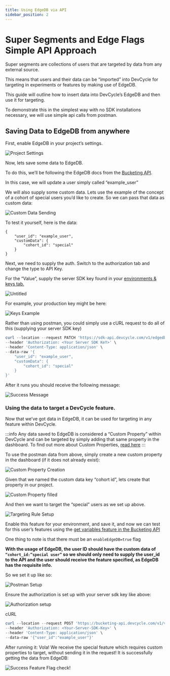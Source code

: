 ```yaml
---
title: Using EdgeDB via API
sidebar_position: 2
---
```


# Super Segments and Edge Flags Simple API Approach

Super segments are collections of users that are targeted by data from any external source. 

This means that users and their data can be “imported” into DevCycle for targeting in experiments or features by making use of EdgeDB. 

This guide will outline how to insert data into DevCycle’s EdgeDB and then use it for targeting.

To demonstrate this in the simplest way with no SDK installations necessary, we will use simple api calls from postman.

## Saving Data to EdgeDB from anywhere

First, enable EdgeDB in your project’s settings.

![Project Settings](/sept-6-2022-edge-flags-api-1.png)

Now, lets save some data to EdgeDB. 

To do this, we’ll be following the EdgeDB docs from the [Bucketing API](/bucketing-api/#tag/EdgeDB).

In this case, we will update a user simply called “example_user”

We will also supply some custom data. Lets use the example of the concept of a cohort of special users you’d like to create. So we can pass that data as custom data:

![Custom Data Sending](/sept-6-2022-edge-flags-api-2.png)

To test it yourself, here is the data:

```
{
    "user_id": "example_user",
    "customData": {
        "cohort_id": "special"
    }
}
```

Next, we need to supply the auth. Switch to the authorization tab and change the type to API Key. 

For the “Value”, supply the server SDK key found in your [environments & keys tab.](/docs/home/feature-management/organizing-your-flags-and-variables/api-and-sdk-keys)

![Untitled](/sept-6-2022-edge-flags-api-3.png)

For example, your production key might be here:

![Keys Example](/sept-6-2022-edge-flags-api-4.png)

Rather than using postman, you could simply use a cURL request to do all of this (supplying your server SDK key)

```powershell
curl --location --request PATCH 'https://sdk-api.devcycle.com/v1/edgedb/example_user' \
--header 'Authorization: <Your Server SDK KeY>' \
--header 'Content-Type: application/json' \
--data-raw '{
    "user_id": "example_user",
    "customData": {
        "cohort_id": "special"
    }
}'
```

After it runs you should receive the following message:

![Success Message](/sept-6-2022-edge-flags-api-5.png)

### Using the data to target a DevCycle feature.

Now that we’ve got data in EdgeDB, it can be used for targeting in any feature within DevCycle.

:::info 
Any data saved to EdgeDB is considered a “Custom Property” within DevCycle and can be targeted by simply adding that same property in the dashboard. To find out more about Custom Properties, [read here](/docs/home/feature-management/features-and-variables/custom-properties) 
:::

To use the postman data from above, simply create a new custom property in the dashboard (if it does not already exist):

![Custom Property Creation](/sept-6-2022-edge-flags-api-6.png)

Given that we named the custom data key “cohort id”, lets create that property in our project.

![Custom Property filled](/sept-6-2022-edge-flags-api-7.png)

And then we want to target the “special” users as we set up above.

![Targeting Rule Setup](/sept-6-2022-edge-flags-api-8.png)

Enable this feature for your environment, and save it, and now we can test for this user’s features using the [get variables feature in the Bucketing API](/bucketing-api/#operation/getVariables)

One thing to note is that there must be an `enableEdgeDB=true` flag

**With the usage of EdgeDB, the user ID should have the custom data of `“cohort_id:”special user”` so we should only need to supply the user_id to the API and the user should receive the feature specified, as EdgeDB has the requisite info.**

So we set it up like so:

![Postman Setup](/sept-6-2022-edge-flags-api-9.png)

Ensure the authorization is set up with your server sdk key like above:

![Authorization setup](/sept-6-2022-edge-flags-api-10.png)

cURL

```powershell
curl --location --request POST 'https://bucketing-api.devcycle.com/v1/variables/?enableEdgeDB=true' \
--header 'Authorization: <Your-Server-SDK-Key>' \
--header 'Content-Type: application/json' \
--data-raw '{"user_id":"example_user"}'
```

After running it: Vola! We receive the special feature which requires custom properties to target, without sending it in the request! It is successfully getting the data from EdgeDB:

![Success Feature Flag check!](/sept-6-2022-edge-flags-api-11.png)
